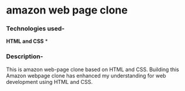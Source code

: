# amazon web page clone
  ### Technologies used-
  **HTML and CSS**
 * 
### Description-
 This is amazon web-page clone based on HTML and CSS.
 Building this Amazon webpage clone has enhanced my understanding for web development using HTML and CSS. 

